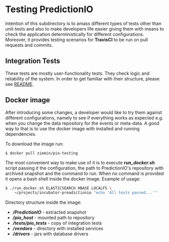 # Testing PredictionIO

Intention of this subdirectory is to amass different types of tests other than unit-tests and also to make developers life easier giving them with means to check the application deterministically for different configurations.
Moreover, it provides testing scenarios for **TravisCI** to be run on pull requests and commits.


## Integration Tests
These tests are mostly user-functionality tests. They check logic and reliability of the system.
In order to get familiar with their structure, please see [README](pio_tests/README.md).

## Docker image
After introducing some changes, a developer would like to try them against different configurations, namely to see if everything works as expected e.g. when you change the data repository for the events or meta-data.
A good way to that is to use the docker image with installed and running dependencies.

To download the image run:
```
$ docker pull ziemin/pio-testing
```

The most convenient way to make use of it is to execute ***run_docker.sh*** script passing it the configuration, the path to PredictionIO's repository with archived snapshot and the command to run. When no command is provided it opens a bash shell inside the docker image. Example of usage:
```sh
$ ./run_docker.sh ELASTICSEARCH HBASE LOCALFS \ 
    ~/projects/incubator-preadictionio "echo 'All tests passed...'"
```

Directory structure inside the image:
* ***/PredictionIO*** - extracted snapshot
* ***/pio_host*** - mounted path to repository
* ***/tests/pio_tests*** - copy of integration tests
* ***/vendors*** - directory with installed services
* ***/drivers*** - jars with database drivers
